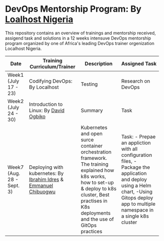 # DevOps Mentorship Program: By [Loalhost Nigeria](https://www.joinlocalhost.com/)

This repository contains an overview of trainings and mentorship received, assigend task and solutions in a 12 weeks intensuve DevOps mentorship program organized by one of Africa's leading DevOps trainer orgenization Localhost Nigeria.

| Date | Training Curriculum/Trainer | Description	| Assigned Task|
|--------- | ----------------------- |----------------- | -------------  | 
| Week1 (July 17 - 23) | Codifying DevOps: By Localhost| Testing| Research on DevOps|
| Week2 (July 24 - 30) | Introduction to Linux: By [David Ogbiko](https://www.linkedin.com/in/davidogbiko/)| Summary| Task|
| Week7 (Aug. 28 - Sept. 3) | Deploying with kubernetes: By [Ibrahim Idres](https://www.linkedin.com/in/idrees-ibraheem-64951230/) & [Emmanuel Chibuogwu](https://www.linkedin.com/in/emmanuel-chibuogwu/)| Kubernetes and open surce container orchestration framework. The training explained how k8s works, how to set-up & deploy to k8s cluster, Best practises in K8s deployments and the use of GitOps practices| Task: - Prepae an appliction with all configuration files, -Package the application and deploy using a Helm chart, -Using Gitops deploy app to multiple namespace in a single k8s cluster |
